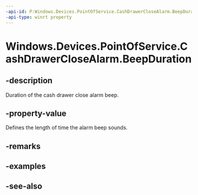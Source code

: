 ```yaml
---
-api-id: P:Windows.Devices.PointOfService.CashDrawerCloseAlarm.BeepDuration
-api-type: winrt property
---
```


<!-- Property syntax
public Windows.Foundation.TimeSpan BeepDuration { get;  set; }
-->

# Windows.Devices.PointOfService.CashDrawerCloseAlarm.BeepDuration

## -description
Duration of the cash drawer close alarm beep.

## -property-value
Defines the length of time the alarm beep sounds.

## -remarks

## -examples

## -see-also
